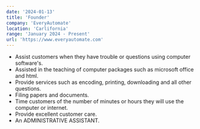 ```yaml
---
date: '2024-01-13'
title: 'Founder'
company: 'EveryAutomate'
location: 'Carlifornia'
range: 'January 2024 - Present'
url: 'https://www.everyautomate.com' 
---
```


- Assist customers when they have trouble or questions using computer software's.
- Assisted in the teaching of computer packages such as microsoft office and html.
- Provide services such as encoding, printing, downloading and all other questions.   
- Filing papers and documents.  
- Time customers of the number of minutes or hours they will use the computer or internet.  
- Provide excellent customer care.
- An ADMINISTRATIVE ASSISTANT.  

